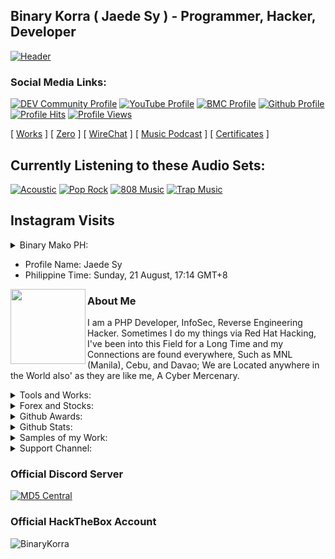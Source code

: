 ## Binary Korra ( Jaede Sy ) - Programmer, Hacker, Developer

[![Header](http://amberstonelib.herokuapp.com/cdn/icons/animation/light/beta)](https://github.com/binarykorra)

### Social Media Links:

[![DEV Community Profile](https://img.shields.io/badge/DEV-%23000000.svg?&style=flat-square&logo=dev.to&logoColor=black)](https://dev.to/binarykorra)
[![YouTube Profile](https://img.shields.io/badge/YouTube-%23FF0000.svg?&style=flat-square&logo=youtube&logoColor=black)](https://www.youtube.com/channel/UCYbraPQtWy2k-2xGiLzl5WA)
[![BMC Profile](https://img.shields.io/badge/BuyMeaCoffee-%23FFDD00.svg?&style=flat-square&logo=buy-me-a-coffee&logoColor=black)](https://bmc.xyz/binarykorra)
[![Github Profile](https://img.shields.io/badge/GitHub-100000?style=flat-square&logo=github&logoColor=black)](https://github.com/binarykorra)
[![Profile Hits](https://hits.seeyoufarm.com/api/count/incr/badge.svg?url=https://github.com/binarykorra/hit-counter&title=Page+Requests&edge_flat=true)](https://github.com/binarykorra)
[![Profile Views](https://komarev.com/ghpvc/?username=binarykorra&label=Github+Profile+Views&edge_flat=true)](https://github.com/binarykorra)


[ [Works](http://binarykorra.github.io/binarykorra/works) ] [ [Zero](http://binarykorra.github.io/binarykorra/zero) ] [ [WireChat](http://binarykorra.github.io/binarykorra/wirechat) ] [ [Music Podcast](http://binarykorra.github.io/binarykorra/music) ] [ [Certificates](http://binarykorra.github.io/binarykorra/certificates) ]

## Currently Listening to these Audio Sets:
[![Acoustic](https://img.shields.io/badge/Acoustic-%231DB954.svg?&style=flat-square&logo=spotify&logoColor=white)](https://github.com/binarykorra)
[![Pop Rock](https://img.shields.io/badge/Pop%20Rock-%231DB954.svg?&style=flat-square&logo=spotify&logoColor=white)](https://github.com/binarykorra)
[![808 Music](https://img.shields.io/badge/808%20Music-%231DB954.svg?&style=flat-square&logo=spotify&logoColor=white)](https://github.com/binarykorra)
[![Trap Music](https://img.shields.io/badge/Trap%20Music-%231DB954.svg?&style=flat-square&logo=spotify&logoColor=white)](https://github.com/binarykorra)

## Instagram Visits

<details>
<summary>Binary Mako PH:</summary>
<p>
<img width="420" src="https:&#x2F;&#x2F;cdn1.dumpor.com&#x2F;view?q&#x3D;jEWO3YmN40DZpN3Xj52XmYUN5Q0NwMjN9U2bmEEVJJzcrpEa6lFNSR3VpxGZ5AFSIdleMJ1cDlVO44mSEFzbHBDTTpFdH9VOUF0XwATPo9mJ10yN9I2YjZSQBFUQCFkR5gTVQFUPtRWZmkHMtt2c4gVQrJ1QXBFSwRTNVxUPjh2bfNmbfZiNwETP0F2YfNmbfZSbvNmLtFmcnFGdz5WauR2YuETLzMmaz1CduVGdu92Yz1Ddo91Yu9lJwQjM4BDNyM3X1MTZfdGcq1CdzR2XhBTM44CMxgjLw4SNzEzY9AHdz9DciV2du42X4IzNyYzM4YTN4MTN4ADOwUTNfJDMzgjM2kDO3UDMyEjNx81M0ETO2kjN3IzL1ETL1gDOy4SM1Q3L29SbvNmLtFmcnFGdz5WauR2YuETLzMmaz1CduVGdu92Yz9yL6MHc0RHa"/>
<img width="420" src="https:&#x2F;&#x2F;cdn1.dumpor.com&#x2F;view?q&#x3D;%3D%3DwIhlzNmZDO9QWaz91Yu9lJykTQ2kDMzYTPl9mJBZkMLBlY3MmNhZWLjFlTGBVNvVFTfZzMFhVN6lUVflTRhZ3Va5UcotkS5kDVB9FMw0DavZSNtcTPiN2YmEUQBFkQBZUO4UFUB1TbkVmJlRmbwYWLYFENQFHcYhkcGVkVm1zYo92Xj52XmcDMx0DdhN2Xj52Xm02bj5SbhJ3ZhR3culmbkNmLx0yMjp2ctQnblRnbvN2c9QHafNmbfZCM0IDewQjMz9VNzU2XnBnatQ3ck9VYwEDOuATM44CMuUzMxMWPwR3c%2FAnYldnLu9VO2MjNxEDM4gTMzAzMwYzNxATOflTM3YDN2MzNzgDM2EDO08lN0ADN3AjN3IzL1ETL1gDOy4SM1Q3L29SbvNmLtFmcnFGdz5WauR2YuETLzMmaz1CduVGdu92Yz9yL6MHc0RHa"/>
<img width="420" src="https:&#x2F;&#x2F;cdn1.dumpor.com&#x2F;view?q&#x3D;jEWO3YmN40DZpN3Xj52XmYTODRDOwMjN9U2bmElNiJzdtUGZwQjW0NleOllZ5ZUS5VFNMVWRXVDdDN3R3h2R4F1SlRlSWJXLUF0XwATPo9mJ10yN9I2YjZSQBFUQCFkR5gTVQFUPtRWZm8kYkJjQtgVQwMGeSFWWTR3ZtEVPjh2bfNmbfZSMxETP0F2YfNmbfZSbvNmLtFmcnFGdz5WauR2YuETLzMmaz1CduVGdu92Yz1Ddo91Yu9lJwQjM4BDNyM3X1MTZfdGcq1CdzR2XhhDM14COwUjLw4yN0MWPwR3c%2FAnYldnLu9lNxkTNzQjM2QTM2EzNzYDO4UDNflTO1EDOzIDN3cTM5UjM18FO4kDN4AjN3IzL1ETL1gDOy4SM1Q3L29SbvNmLtFmcnFGdz5WauR2YuETLzMmaz1CduVGdu92Yz9yL6MHc0RHa"/>
<img width="420" src="https:&#x2F;&#x2F;cdn3.dumpor.com&#x2F;view?q&#x3D;%3DMSY5cjZ2gTPkl2cfNmbfZiR0ATM5AzM20TZvZyZ0F3coR1QkxkdzE0XQZXUyNneN1mWnNnYDBlTaVlMXN2aDlnWtMzbxUWLtQVQfBDM9g2bmUTL30jYjNmJBFUQBJUQGlDOVBVQ90GZlZyaSZXVr1CWBNmREZ1dJxWYtcHT9MGav91Yu9lJ2ATM9QXYj91Yu9lJt92Yu0WYydWY0Nnbp5GZj5SMtMzYqNXL05WZ052bjNXP0h2Xj52XmADNygHM0IzcfVTMl91ZwpWL0NHZfFGM4ATMuADOwEjLwUjLwMWPwR3c%2FcGcq5ibfZzM2MzM5MzNxIjMyYTNzMTN2EzX2AzN0kDO1YDMxMjM4AjM18VMxMzNzAzM3IzL1ETL1gDOy4SM1Q3L29SbvNmLtFmcnFGdz5WauR2YuETLzMmaz1CduVGdu92Yz9yL6MHc0RHa"/>
<img width="420" src="https:&#x2F;&#x2F;cdn3.dumpor.com&#x2F;view?q&#x3D;%3DMSY5cjZ2gTPkl2cfNmbfZSM2EzN4AzM20TZvZSUyRmbTJ1THdWRylzR4IUUPNUVndXNxllVUhzQyVXdF12TYpHTVtWOlB1afRVQfBDM9g2bmUTL30jYjNmJBFUQBJUQGlDOVBVQ90GZlZCRyIVQ01CWB9WdxoFcVpVNWVzU9MGav91Yu9lJwATM9QXYj91Yu9lJt92Yu0WYydWY0Nnbp5GZj5SMtMzYqNXL05WZ052bjNXP0h2Xj52XmADNygHM0IzcfVTMl91ZwpWL0NHZfFGMycjLwIzNuATOuAzY9AHdz9zZwpmLu9FM0kDNxMTM3YzMyIzN1kjM1ATMfhDNyYDOxETN2MDOxczMz8lN5UTM0QjN2IzL1ETL1gDOy4SM1Q3L29SbvNmLtFmcnFGdz5WauR2YuETLzMmaz1CduVGdu92Yz9yL6MHc0RHa"/>
<img width="420" src="https:&#x2F;&#x2F;cdn1.dumpor.com&#x2F;view?q&#x3D;%3D%3DwIhlzNmZDO9QWaz91Yu9lJDhzNxkDMzYTPl9mJnNDdQxEdsFndQtUW2lHeOhketUVTVhGVxhFcwQDSuJmcShHbtdEcEl0YUlDVB9FMw0DavZSNtcTPiN2YmEUQBFkQBZUO4UFUB1TbkVmJjF1SBxEOYF0YGtWUyolSqNlUr1zYo92Xj52XmEDMx0DdhN2Xj52Xm02bj5SbhJ3ZhR3culmbkNmLx0yMjp2ctQnblRnbvN2c9QHafNmbfZCM0IDewQjMz9VNxU2XnBnatQ3ck9VYxUDMx4SM1ATMuAjL0EzY9AHdz9zZwpmLu9VN0UjM0UjNycTO4QjN3ITO2IjMfNTOzMTMzEzNwQDOyUzMz8lNxEjN5UDN2IzL1ETL1gDOy4SM1Q3L29SbvNmLtFmcnFGdz5WauR2YuETLzMmaz1CduVGdu92Yz9yL6MHc0RHa"/>
</p>
</details>

* Profile Name: Jaede Sy
* Philippine Time: Sunday, 21 August, 17:14 GMT+8

<a href="https://github.com/binarykorra" rel="nofollow">
  <img align="left" width="120" height="120" src="https://github.com/binarykorra.png">
</a>

### About Me
I am a PHP Developer, InfoSec, Reverse Engineering Hacker. Sometimes I do my things via Red Hat Hacking, I've been into this Field for a Long Time and my Connections are found everywhere, Such as MNL (Manila), Cebu, and Davao; We are Located anywhere in the World also' as they are like me, A Cyber Mercenary.


<details>
<summary>Tools and Works:</summary>

* [ [Corsair CSS Text Portrait Generator](https://corsair.technicalgeek.ml/) ]
  
* [ [Nova TTS / Audio Blogs Generator](https://nova.technicalgeek.ml/) ]
  
</details>

<details>
<summary>Forex and Stocks:</summary>

* [ [NAVPU Calculator](https://tools.technicalgeek.ml/calculator/navpu) ]
  
* [ [ALFM BPI / GInvest Calculator](https://tools.technicalgeek.ml/calculator/alfmcalc) ]
  
* [ [Charge Calculator](https://tools.technicalgeek.ml/calculator/charge) ]
  
* [ [Commission Calculator](https://tools.technicalgeek.ml/calculator/commission) ]
  
* [ [Hashrate Calculator](https://tools.technicalgeek.ml/calculator/hashrate) ]
  
* [ [CPM (Click per Minute) Calculator](https://tools.technicalgeek.ml/calculator/cpm) ]

* [ [Simple Interest Calculator](https://tools.technicalgeek.ml/calculator/si) ]
  
* [ [Store Debt Calculator](https://tools.technicalgeek.ml/calculator/debt) ]
  
* [ [Age Calculator](https://tools.technicalgeek.ml/calculator/age) ]
  
* [ [Whitepaper Beta](https://tools.technicalgeek.ml/whitepaper) ]

* Password for the Whitepaper is "whitepaper", all small letters.

</details>

<details>
<summary>Github Awards:</summary>

[![trophy](https://github-profile-trophy.vercel.app/?username=binarykorra)](https://github.com/binarykorra)

</details>

<details>
<summary>Github Stats:</summary>

[![stats](https://github-readme-stats.vercel.app/api?username=binarykorra)](https://github.com/binarykorra)
  
[![languages](https://github-readme-stats.vercel.app/api/top-langs/?username=binarykorra)](https://github.com/binarykorra)

</details>

<details>
<summary>Samples of my Work:</summary>

### Compilations of Facebook Hacks and Tricks
* [ [Facebook Profile Lock](https://www.github.com/binarykorra/profilelock.fb) ]
* [ [Facebook Profile Guard](https://www.github.com/binarykorra/profileguard.fb) ]

### Compilations of my Web Dev Works
* [ [Amberstone CSS](https://www.github.com/binarykorra/amberstone.css) ]
* [ [Spotify Podcast](https://www.github.com/binarykorra/spotify.podcast) ]
* [ [Heroku Pages](https://github.com/binarykorra/maintenance_mode) ]
* [ [ Image Cropping Tool ](https://github.com/binarykorra/imagecropping.tool)]
* [ [ CSS Text Portrait Generator ](https://github.com/binarykorra/corsair.tg)]

### Compilations of my Cyber Security works (InfoSec):
* [ [ Rabbit Hole Algorithm ](https://github.com/binarykorra/rabbit.hole)]
* [ [ Raspberry Pi - Samba Server ](https://github.com/binarykorra/RPiSambaServer.sh)]
* [ [ C Lang-based Application Binary Interface ](https://github.com/binarykorra/CABI) ]
  
### Compilations of SEI-120G (Black/White) Configs
* [ [SEI-120G Repository](https://www.github.com/binarykorra/SEI-120G) ]

### Compilations of PHP-Developer Tools
* [ [PHP-Dev Repository](https://www.github.com/binarykorra/php-dev) ]

### Compilations of W3C - HTML5 Elements
* [ [HTML5 Elements - Repo](https://www.github.com/binarykorra/html5.elements) ]

Alternative

* [ [HTML5 Elements - Gist](https://gist.github.com/binarykorra/0a76edf863877caba444a2e57d1a9e28) ]


### Compilations of Audio-webkit Gist
* [ [Audio-webkit Elements - Gist](https://gist.github.com/binarykorra/508b05eb4b58a378c850cbe0463d3e68) ]

</details>

<details>
<summary>Support Channel:</summary>

* GCash: 09225205353
* Paypal: digitalshadow@icloud.com
* Payoneer: digitalshadow@icloud.com
* Skrill: digitalshadow@icloud.com
* Email: binarykorra@icloud.com
* Contact Number: 09225205353
* [ [Chat Support](https://github.com/binarykorra/binarykorra/issues) ]

### Copyright since ( 2019 )
( C ) - [BinaryKorra](https://github.com/binarykorra), 09225205353

</details>

### Official Discord Server

[ ![MD5 Central](https://discordapp.com/api/guilds/953149401428275211/widget.png?style=banner2) ](https://dsc.gg/itdenphilippines)

### Official HackTheBox Account

![BinaryKorra](https://www.hackthebox.eu/badge/image/529594)
